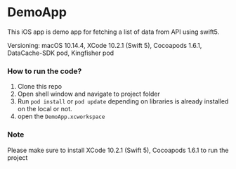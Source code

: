 # DemoApp
This iOS app is demo app for fetching a list of data from API using swift5.

Versioning: macOS 10.14.4, XCode 10.2.1 (Swift 5), Cocoapods 1.6.1, DataCache-SDK pod, Kingfisher pod

### How to run the code?

1. Clone this repo
2. Open shell window and navigate to project folder
3. Run `pod install` or `pod update` depending on libraries is already installed on the local or not.
4. open the  `DemoApp.xcworkspace`


### Note
Please make sure to install XCode 10.2.1 (Swift 5), Cocoapods 1.6.1 to run the project
